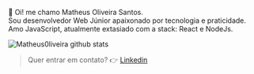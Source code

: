 👋 Oi! me chamo Matheus Oliveira Santos.<br/>
Sou desenvolvedor Web Júnior apaixonado por tecnologia e praticidade. <br/>
Amo JavaScript, atualmente extasiado com a stack: React e NodeJs. <br/>


![Matheus0liveira github stats](https://github-readme-stats.vercel.app/api?username=Matheus0liveira&show_icons=true&theme=dracula)

> Quer entrar em contato? 👉 <a target="_blank" href="https://www.linkedin.com/in/matheus0liveira/">Linkedin </a>






